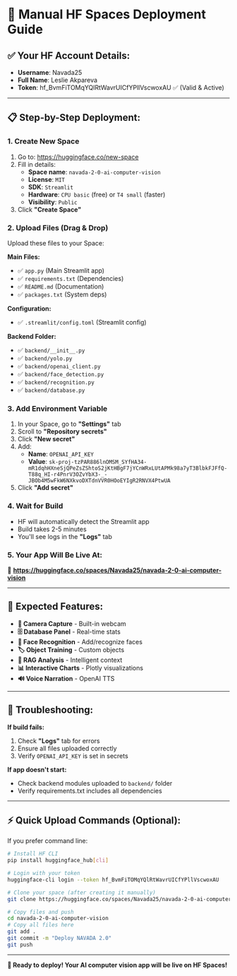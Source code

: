 # 🚀 Manual HF Spaces Deployment Guide

## ✅ Your HF Account Details:
- **Username**: Navada25
- **Full Name**: Leslie Akpareva  
- **Token**: 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 ✅ (Valid & Active)

---

## 📋 Step-by-Step Deployment:

### 1. Create New Space
1. Go to: https://huggingface.co/new-space
2. Fill in details:
   - **Space name**: `navada-2-0-ai-computer-vision`
   - **License**: `MIT`
   - **SDK**: `Streamlit` 
   - **Hardware**: `CPU basic` (free) or `T4 small` (faster)
   - **Visibility**: `Public`
3. Click **"Create Space"**

### 2. Upload Files (Drag & Drop)
Upload these files to your Space:

**Main Files:**
- ✅ `app.py` (Main Streamlit app)
- ✅ `requirements.txt` (Dependencies)  
- ✅ `README.md` (Documentation)
- ✅ `packages.txt` (System deps)

**Configuration:**
- ✅ `.streamlit/config.toml` (Streamlit config)

**Backend Folder:**
- ✅ `backend/__init__.py`
- ✅ `backend/yolo.py`
- ✅ `backend/openai_client.py` 
- ✅ `backend/face_detection.py`
- ✅ `backend/recognition.py`
- ✅ `backend/database.py`

### 3. Add Environment Variable
1. In your Space, go to **"Settings"** tab
2. Scroll to **"Repository secrets"**
3. Click **"New secret"**
4. Add:
   - **Name**: `OPENAI_API_KEY`
   - **Value**: `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`
5. Click **"Add secret"**

### 4. Wait for Build
- HF will automatically detect the Streamlit app
- Build takes 2-5 minutes
- You'll see logs in the **"Logs"** tab

### 5. Your App Will Be Live At:
🔗 **https://huggingface.co/spaces/Navada25/navada-2-0-ai-computer-vision**

---

## 🎯 Expected Features:
- **📸 Camera Capture** - Built-in webcam
- **🗄️ Database Panel** - Real-time stats  
- **👥 Face Recognition** - Add/recognize faces
- **🏷️ Object Training** - Custom objects
- **🧠 RAG Analysis** - Intelligent context
- **📊 Interactive Charts** - Plotly visualizations
- **🔊 Voice Narration** - OpenAI TTS

---

## 🐛 Troubleshooting:

**If build fails:**
1. Check **"Logs"** tab for errors
2. Ensure all files uploaded correctly
3. Verify `OPENAI_API_KEY` is set in secrets

**If app doesn't start:**
- Check backend modules uploaded to `backend/` folder
- Verify requirements.txt includes all dependencies

---

## ⚡ Quick Upload Commands (Optional):

If you prefer command line:

```bash
# Install HF CLI
pip install huggingface_hub[cli]

# Login with your token  
huggingface-cli login --token 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

# Clone your space (after creating it manually)
git clone https://huggingface.co/spaces/Navada25/navada-2-0-ai-computer-vision

# Copy files and push
cd navada-2-0-ai-computer-vision
# Copy all files here
git add .
git commit -m "Deploy NAVADA 2.0"
git push
```

---

**🚀 Ready to deploy! Your AI computer vision app will be live on HF Spaces!**